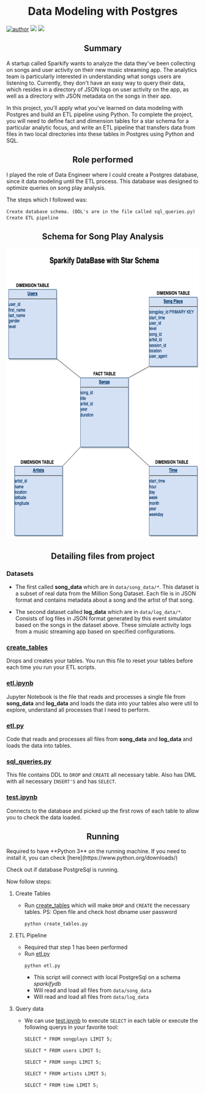 <h1 align="center">Data Modeling with Postgres</h1>

[![author](https://img.shields.io/badge/author-matheus-red.svg)](https://www.linkedin.com/in/msilvadev/) ![](https://img.shields.io/badge/technology-python-blue.svg) ![](https://img.shields.io/badge/database-PostgreSQL-blue.svg)

<h2 align="center">Summary</h2>

A startup called Sparkify wants to analyze the data they've been collecting on songs and user activity 
on their new music streaming app. The analytics team is particularly interested in understanding what 
songs users are listening to. Currently, they don't have an easy way to query their data, which resides 
in a directory of JSON logs on user activity on the app, as well as a directory with JSON metadata on the 
songs in their app.

In this project, you'll apply what you've learned on data modeling with Postgres and build an ETL pipeline using Python. 
To complete the project, you will need to define fact and dimension tables for a star schema for a particular analytic 
focus, and write an ETL pipeline that transfers data from files in two local directories into these tables in Postgres 
using Python and SQL.

<h2 align="center">Role performed</h2>
I played the role of Data Engineer where I could create a Postgres database, since it data modeling until the ETL process. 
This database was designed to optimize queries on song play analysis.

The steps which I followed was:

    Create database schema. (DDL's are in the file called sql_queries.py)
    Create ETL pipeline

<h2 align="center">Schema for Song Play Analysis</h2>
<p align="center">
  <img src="sparkify_star_schema.png" width="644" height="757">
</p>

<h2 align="center">Detailing files from project</h2>

### Datasets
* The first called **song_data** which are in `data/song_data/*`. This dataset is a subset of real data from the Million Song Dataset. 
  Each file is in JSON format and contains metadata about a song and the artist of that song.


* The second dataset called **log_data** which are in `data/log_data/*`. Consists of log files in JSON format generated by this event simulator based on the songs in the dataset above. 
  These simulate activity logs from a music streaming app based on specified configurations.

### [create_tables](create_tables.py)
Drops and creates your tables. You run this file to reset your tables before each time you run your ETL scripts.

### [etl.ipynb](etl.ipynb)
Jupyter Notebook is the file that reads and processes a single file from **song_data** and **log_data** and loads the data into
your tables also were util to explore, understand all processes that I need to perform.

### [etl.py](etl.py)
Code that reads and processes all files from **song_data** and **log_data** and loads the data into tables.

### [sql_queries.py](sql_queries.py)
This file contains DDL to `DROP` and `CREATE` all necessary table. Also has DML with all necessary `INSERT'S` and has `SELECT`.

### [test.ipynb](test.ipynb)
Connects to the database and picked up the first rows of each table to allow you to check the data loaded.

<h2 align="center">Running</h2>
Required to have **Python 3** on the running machine. If you need to install it, you can check [here](https://www.python.org/downloads/)

Check out if database PostgreSql is running.

Now follow steps:
  
1. Create Tables
    *  Run [create_tables](create_tables.py) which will make `DROP` and `CREATE` the necessary tables. PS: Open file and check host dbname user password
        ```
        python create_tables.py
        ```

2. ETL Pipeline
    * Required that step 1 has been performed
    * Run [etl.py](etl.py)
      ```
      python etl.py
      ```
      * This script will connect with local PostgreSql on a schema *sparkifydb*
      * Will read and load all files from `data/song_data`
      * Will read and load all files from `data/log_data`
  
3. Query data
    * We can use [test.ipynb](test.ipynb) to execute `SELECT` in each table or execute the following querys in your favorite tool:
  
      ````
      SELECT * FROM songplays LIMIT 5;
      ````
      
      ````
      SELECT * FROM users LIMIT 5;
      ````
      
      ````
      SELECT * FROM songs LIMIT 5;
      ````

      ````
      SELECT * FROM artists LIMIT 5;
      ````

      ````
      SELECT * FROM time LIMIT 5;
      ````